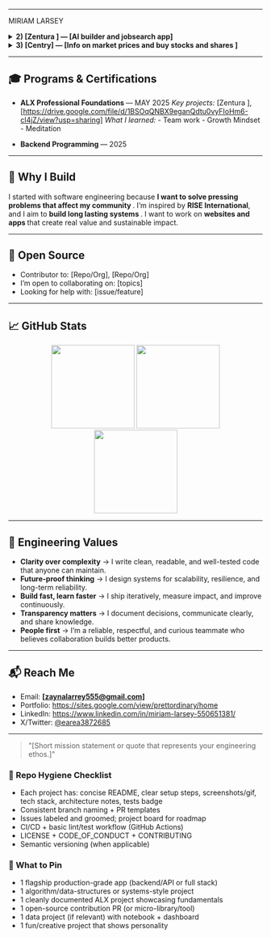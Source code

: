 <!-- HEADER / HERO -->
---
MIRIAM LARSEY 

<p align="center">


<details>
<summary><strong>2) [Zentura ] — [AI builder and jobsearch app]</strong></summary>
- **Stack**: [Node, Express, React]
- **What it does**: [brief description]
- **Highlights**: [websockets, queues, caching]
- **Live**: [demo] · **Repo**: [repo]
- **Screenshots**: <img alt="screenshot" src="[image url]" width="500"/>
</details>


<details>
<summary><strong>3) [Centry] — [Info on market prices and buy stocks and shares ]</strong></summary>
- **Stack**: [Python, FastAPI, Redis]
- **What it does**: [brief description]
- **Highlights**: [benchmarks, test coverage, observability]
- **Live**: [demo] · **Repo**: [repo]
- **Screenshots**: <img alt="screenshot" src="[image url]" width="500"/>
</details>


---


<!-- EXPERIENCE / PROGRAMS -->
<h2>🎓 Programs & Certifications</h2>


- <strong>ALX Professional Foundations </strong> — MAY 2025 
<em>Key projects:</em> [Zentura ], [https://drive.google.com/file/d/1BSOqQNBX9eganQdtu0vyFIoHm6-cl4jZ/view?usp=sharing]
<em>What I learned:</em> - Team work
                         - Growth Mindset
                         - Meditation   


- <strong>Backend Programming </strong> — 2025



---


<!-- CASE STUDY / STORYTELLING -->
<h2>🧭 Why I Build</h2>


<p>
I started with software engineering because <strong> I want to solve pressing problems that affect my community </strong>. I’m inspired by <strong>  RISE International</strong>, and I aim to <strong> build long lasting systems </strong>.
I want to work on <strong> websites and apps </strong> that create real value and sustainable impact.
</p>


---


<!-- OPEN SOURCE / COMMUNITY -->
<h2>🤝 Open Source</h2>


- Contributor to: [Repo/Org], [Repo/Org]
- I’m open to collaborating on: [topics]
- Looking for help with: [issue/feature]


---


<!-- GITHUB METRICS (optional, looks good for recruiters) -->
<h2>📈 GitHub Stats</h2>

<div align="center">


<img src="https://github-readme-stats.vercel.app/api?username=reverb38 &show_icons=true&include_all_commits=true&hide=contribs&rank_icon=github" height="165" />
<img src="https://github-readme-stats.vercel.app/api/top-langs/?username=reverb38 &layout=compact&langs_count=8" height="165" />


<!-- Streaks (optional) -->
<br/>
<img src="https://streak-stats.demolab.com?user=[your-username]&date_format=j%20M%5B%20Y%5D" height="165" />


</div>


---


<!-- HIGHLIGHTED VALUES -->
<h2>🧠 Engineering Values</h2>


- **Clarity over complexity** → I write clean, readable, and well-tested code that anyone can maintain.  
- **Future-proof thinking** → I design systems for scalability, resilience, and long-term reliability.  
- **Build fast, learn faster** → I ship iteratively, measure impact, and improve continuously.  
- **Transparency matters** → I document decisions, communicate clearly, and share knowledge.  
- **People first** → I’m a reliable, respectful, and curious teammate who believes collaboration builds better products.  


---


<!-- CONTACT -->
<h2>📬 Reach Me</h2>


- Email: <a href="mailto:[zaynalarrey555@gmail.com]"><strong>[zaynalarrey555@gmail.com]</strong></a>
- Portfolio: <a href="https://sites.google.com/view/prettordinary/home">https://sites.google.com/view/prettordinary/home</a>
- LinkedIn: <a href="https://linkedin.com/in/https://www.linkedin.com/in/miriam-larsey-550651381/">https://www.linkedin.com/in/miriam-larsey-550651381/</a>
- X/Twitter: <a href="https://twitter.com/@area3872685">@earea3872685</a>


---


<!-- FOOTER QUOTE (optional) -->
<blockquote>
"[Short mission statement or quote that represents your engineering ethos.]"
</blockquote>


<!-- BONUS: REPO HYGIENE CHECKLIST -->


<h3>🧼 Repo Hygiene Checklist</h3>


- Each project has: concise README, clear setup steps, screenshots/gif, tech stack, architecture notes, tests badge
- Consistent branch naming + PR templates
- Issues labeled and groomed; project board for roadmap
- CI/CD + basic lint/test workflow (GitHub Actions)
- LICENSE + CODE_OF_CONDUCT + CONTRIBUTING
- Semantic versioning (when applicable)


<!-- BONUS: PINNED REPOS SUGGESTIONS -->


<h3>📎 What to Pin</h3>


- 1 flagship production-grade app (backend/API or full stack)
- 1 algorithm/data-structures or systems-style project
- 1 cleanly documented ALX project showcasing fundamentals
- 1 open-source contribution PR (or micro-library/tool)
- 1 data project (if relevant) with notebook + dashboard
- 1 fun/creative project that shows personality


<!-- END -->
